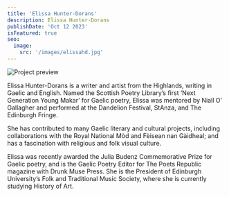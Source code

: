 ```yaml
---
title: 'Elissa Hunter-Dorans'
description: Elissa Hunter-Dorans
publishDate: 'Oct 12 2023'
isFeatured: true
seo:
  image:
    src: '/images/elissahd.jpg'
---
```


![Project preview](/images/elissahd.jpg)

Elissa Hunter-Dorans is a writer and artist from the Highlands, writing in Gaelic and English. Named the Scottish Poetry Library’s first ‘Next Generation Young Makar’ for Gaelic poetry, Elissa was mentored by Niall O’ Gallagher and performed at the Dandelion Festival, StAnza, and The Edinburgh Fringe.

She has contributed to many Gaelic literary and cultural projects, including collaborations with the Royal National Mòd and Fèisean nan Gàidheal; and has a fascination with religious and folk visual culture.

Elissa was recently awarded the Julia Budenz Commemorative Prize for Gaelic poetry, and is the Gaelic Poetry Editor for The Poets Republic magazine with Drunk Muse Press. She is the President of Edinburgh University’s Folk and Traditional Music Society, where she is currently studying History of Art.
